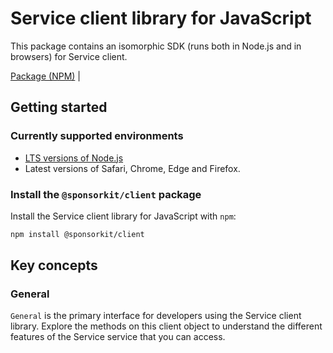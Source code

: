 # Service client library for JavaScript

This package contains an isomorphic SDK (runs both in Node.js and in browsers) for Service client.



[Package (NPM)](https://www.npmjs.com/package/@sponsorkit/client) |

## Getting started

### Currently supported environments

- [LTS versions of Node.js](https://nodejs.org/about/releases/)
- Latest versions of Safari, Chrome, Edge and Firefox.


### Install the `@sponsorkit/client` package

Install the Service client library for JavaScript with `npm`:

```bash
npm install @sponsorkit/client
```


## Key concepts

### General

`General` is the primary interface for developers using the Service client library. Explore the methods on this client object to understand the different features of the Service service that you can access.

